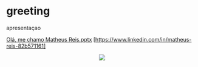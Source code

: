 # greeting
apresentaçao

[Olá, me chamo Matheus Reis.pptx](https://raw.githubusercontent.com/matheus2208/greeting/main/Matheus%20Reis%20de%20Souza%20Faria.pptx)
[https://www.linkedin.com/in/matheus-reis-82b571161]



<p align="center">
<img src="https://media.licdn.com/dms/image/D4D03AQH_I8fvds5GdA/profile-displayphoto-shrink_200_200/0/1681658398796?e=1697673600&v=beta&t=zwoUhdXYDB-V83AlfYSV_j37G2jy46cTug5eKUMobEc"/>
</p>




